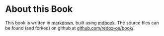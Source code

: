 About this Book
===============

This book is written in [markdown], built using [mdbook]. The source files can be found (and forked) on github at [github.com/redox-os/book/].

[markdown]: http://daringfireball.net/projects/markdown/basics
[mdbook]: https://github.com/azerupi/mdBook
[github.com/redox-os/book/]: https://github.com/redox-os/book/

